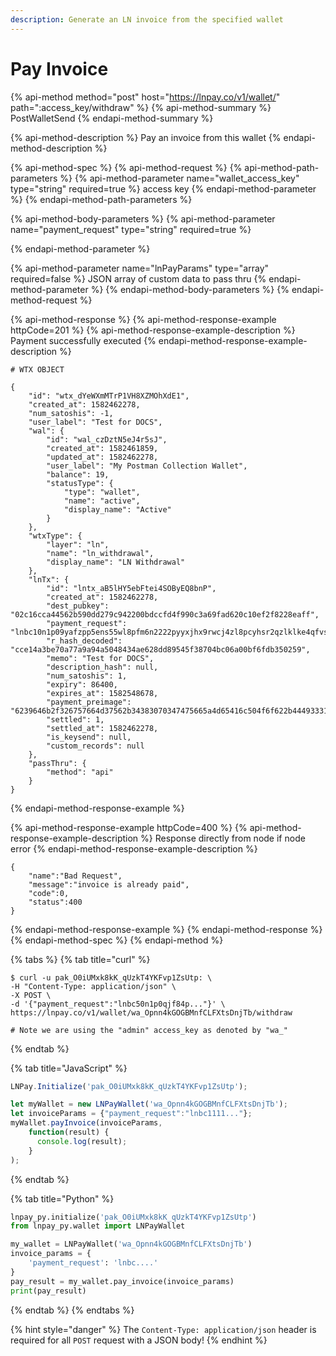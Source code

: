 ```yaml
---
description: Generate an LN invoice from the specified wallet
---
```


# Pay Invoice

{% api-method method="post" host="https://lnpay.co/v1/wallet/" path=":access\_key/withdraw" %}
{% api-method-summary %}
PostWalletSend
{% endapi-method-summary %}

{% api-method-description %}
Pay an invoice from this wallet
{% endapi-method-description %}

{% api-method-spec %}
{% api-method-request %}
{% api-method-path-parameters %}
{% api-method-parameter name="wallet\_access\_key" type="string" required=true %}
access key
{% endapi-method-parameter %}
{% endapi-method-path-parameters %}

{% api-method-body-parameters %}
{% api-method-parameter name="payment\_request" type="string" required=true %}

{% endapi-method-parameter %}

{% api-method-parameter name="lnPayParams" type="array" required=false %}
JSON array of custom data to pass thru
{% endapi-method-parameter %}
{% endapi-method-body-parameters %}
{% endapi-method-request %}

{% api-method-response %}
{% api-method-response-example httpCode=201 %}
{% api-method-response-example-description %}
Payment successfully executed
{% endapi-method-response-example-description %}

```
# WTX OBJECT

{
    "id": "wtx_dYeWXmMTrP1VH8XZMOhXdE1",
    "created_at": 1582462278,
    "num_satoshis": -1,
    "user_label": "Test for DOCS",
    "wal": {
        "id": "wal_czDztN5eJ4r5sJ",
        "created_at": 1582461859,
        "updated_at": 1582462278,
        "user_label": "My Postman Collection Wallet",
        "balance": 19,
        "statusType": {
            "type": "wallet",
            "name": "active",
            "display_name": "Active"
        }
    },
    "wtxType": {
        "layer": "ln",
        "name": "ln_withdrawal",
        "display_name": "LN Withdrawal"
    },
    "lnTx": {
        "id": "lntx_aB5lHY5ebFtei4SOByEQ8bnP",
        "created_at": 1582462278,
        "dest_pubkey": "02c16cca44562b590dd279c942200bdccfd4f990c3a69fad620c10ef2f8228eaff",
        "payment_request": "lnbc10n1p09yafzpp5ens55wl8pfm6n2222pyyxjhx9rwcj4zl8pcyhsr2qzlklke4qfvsdq423jhxapqvehhygzyfap4xxqyz5vqcqzyssp52vyh6djmjt644fygwr54cs9vv82d2zc67tmkeun3c40ypzrvqe4srzjqt0pr36g7ke9elfvaqq3wmfey6laun0z8v0lg0nf9fdhdncxsp0y5zxkp5qqnsgqqqqqqqqqqqqq05qqrc9qy9qsqq3a4p9tvmy3sf7h2mlfpd5rcdldsyaksf8e0rk09yxtzvhcyzjrsg2janexechmzaqmnz9c7de04et7jkhmvkkjdnzn3txnz2a204ucplr595s",
        "r_hash_decoded": "cce14a3be70a77a9a94a5048434ae628dd89545f38704bc06a00bf6fdb350259",
        "memo": "Test for DOCS",
        "description_hash": null,
        "num_satoshis": 1,
        "expiry": 86400,
        "expires_at": 1582548678,
        "payment_preimage": "6239646b2f326757664d37562b34383070347475665a4d65416c504f6f622b444933314c4e6246593554553d",
        "settled": 1,
        "settled_at": 1582462278,
        "is_keysend": null,
        "custom_records": null
    },
    "passThru": {
        "method": "api"
    }
}
```
{% endapi-method-response-example %}

{% api-method-response-example httpCode=400 %}
{% api-method-response-example-description %}
Response directly from node if node error
{% endapi-method-response-example-description %}

```
{
    "name":"Bad Request",
    "message":"invoice is already paid",
    "code":0,
    "status":400
}
```
{% endapi-method-response-example %}
{% endapi-method-response %}
{% endapi-method-spec %}
{% endapi-method %}

{% tabs %}
{% tab title="curl" %}
```text
$ curl -u pak_O0iUMxk8kK_qUzkT4YKFvp1ZsUtp: \
-H "Content-Type: application/json" \
-X POST \
-d '{"payment_request":"lnbc50n1p0qjf84p..."}' \
https://lnpay.co/v1/wallet/wa_Opnn4kGOGBMnfCLFXtsDnjTb/withdraw

# Note we are using the "admin" access_key as denoted by "wa_"
```
{% endtab %}

{% tab title="JavaScript" %}
```javascript
LNPay.Initialize('pak_O0iUMxk8kK_qUzkT4YKFvp1ZsUtp');

let myWallet = new LNPayWallet('wa_Opnn4kGOGBMnfCLFXtsDnjTb');
let invoiceParams = {"payment_request":"lnbc1111..."};
myWallet.payInvoice(invoiceParams,
    function(result) {
      console.log(result);
    }
);
```
{% endtab %}

{% tab title="Python" %}
```python
lnpay_py.initialize('pak_O0iUMxk8kK_qUzkT4YKFvp1ZsUtp')
from lnpay_py.wallet import LNPayWallet

my_wallet = LNPayWallet('wa_Opnn4kGOGBMnfCLFXtsDnjTb')
invoice_params = {
    'payment_request': 'lnbc....'
}
pay_result = my_wallet.pay_invoice(invoice_params)
print(pay_result)
```
{% endtab %}
{% endtabs %}

{% hint style="danger" %}
The `Content-Type: application/json` header is required for all `POST` request with a JSON body!
{% endhint %}

